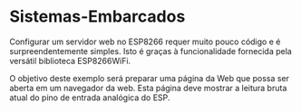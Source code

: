 # Sistemas-Embarcados

Configurar um servidor web no ESP8266 requer muito pouco código e é surpreendentemente simples. Isto é graças à funcionalidade fornecida pela versátil biblioteca ESP8266WiFi.

O objetivo deste exemplo será preparar uma página da Web que possa ser aberta em um navegador da web. Esta página deve mostrar a leitura bruta atual do pino de entrada analógica do ESP.
